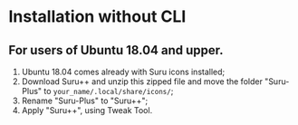 # Installation without CLI

## For users of Ubuntu 18.04 and upper.

1. Ubuntu 18.04 comes already with Suru icons installed;
2. Download Suru++ and unzip this zipped file and move the folder "Suru-Plus" to `your_name/.local/share/icons/`;
3. Rename "Suru-Plus" to "Suru++";
4. Apply "Suru++", using Tweak Tool.